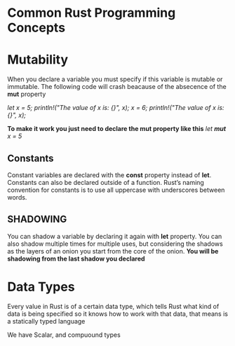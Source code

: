 # Common Rust Programming Concepts

# Mutability 

When you declare a variable you must specify if this variable is mutable or immutable. The following code will crash beacause of the absecence of the **mut** property 

*let x = 5;*
    *println!("The value of x is: {}", x);*
    *x = 6;*
    *println!("The value of x is: {}", x);*

**To make it work you just need to declare the mut property like this**
*let **mut** x = 5*

## Constants 

Constant variables are declared with the **const** property instead of **let**. Constants can also be declared outside of a function.
Rust’s naming convention for constants is to use all uppercase with underscores between words.
## SHADOWING

You can shadow a variable by declaring it again with **let** property. You can also shadow multiple times for multiple uses, but considering the shadows as the layers of an onion you start from the core of the onion. **You will be shadowing from the last shadow you declared**

# Data Types

Every value in Rust is of a certain data type, which tells Rust what kind of data is being specified so it knows how to work with that data, that means is a statically typed language 

We have Scalar, and compuound types